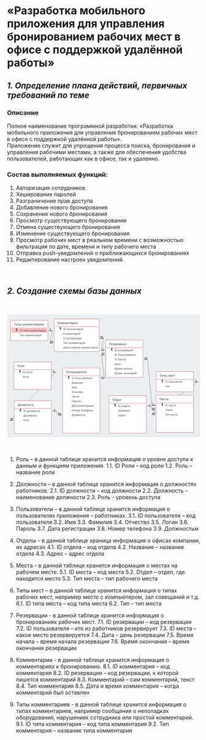 # «Разработка мобильного приложения для управления бронированием рабочих мест в офисе с поддержкой удалённой работы»

## _**1. Определение плана действий, первичных требований по теме**_

### Описание

Полное наименование программной разработки: «Разработка мобильного приложения для управления бронированием рабочих мест в офисе с поддержкой удалённой работы».
<br>
Приложение служит для упрощения процесса поиска, бронирования и управления рабочими местами, а также для обеспечения удобства пользователей, работающих как в офисе, так и удаленно.
<br>

### Состав выполняемых функций:

1. Авторизация сотрудников
2. Хеширование паролей
3. Разграничение прав доступа
4. Добавление нового бронирования
5. Сохранение нового бронирования
6. Просмотр существующего бронирования
7. Отмена существующего бронирования
8. Изменение существующего бронирования
9. Просмотр рабочих мест в реальном времени с возможностью фильтрации по дате, времени и типу рабочего места
10. Отправка push-уведомлений о приближающихся бронированиях
11. Редактирование настроек уведомлений. 
<br>

## _**2. Создание схемы базы данных**_

<br> 

 ![SchemaBD](https://github.com/Pomelogranate/Diplom/blob/main/Images2/Рисунок1.png)
 
<br>

1.	Роль – в данной таблице хранится информация о уровне доступа к данным и функциям приложения.
1.1.	ID Роли – код роли
1.2.	Роль – название роли

2.	Должности – в данной таблице хранится информация о должностях работников.
2.1.	ID должности – код должности
2.2.	Должность – наименование должности
2.3.	Роль - уровень доступа

3.	Пользователи – в данной таблице хранится информация о пользователях приложения – работниках.
3.1.	ID пользователя – код пользователя
3.2.	Имя
3.3.	Фамилия
3.4.	Отчество
3.5.	Логин
3.6.	Пароль
3.7.	Дата регистрации
3.8.	Номер телефона
3.9.	Должностьм

4.	Отделы – в данной таблице храница информация о офисах компании, их адресах
4.1.	ID отдела – код отдела
4.2.	Название – название отдела
4.3.	Адрес – адрес отдела

5.	Места – в данной таблице хранится информация о местах  на рабочем месте.
5.1.	ID места – код места
5.2.	Отдел – отдел, где находится место
5.3.	Тип места – тип рабочего места
6.	Типы мест – в данной таблице хранится информация о типах рабочих мест, например место с компьютером, зал совещаний и т.д.
6.1.	ID типа места – код типа места
6.2.	Тип – тип места

7.	Резервации - в данной таблице хранится информация о бронированиях рабочих мест.
7.1.	ID резервации – код резервации
7.2.	ID пользователя – кто из работников резервирует
7.3.	ID места – какое место резервируется
7.4.	Дата – день резервации
7.5.	Время начала – время начала резервации
7.6.	Время окончания – время окончания резервации

8.	Комментарии - в данной таблице хранится информация о комментариях к бронированию.
8.1.	ID комментария – код комментария
8.2.	ID резервации – код резервации, к которой пишется комментарий
8.3.	Комментарий – сам комментарий, текст
8.4.	Тип комментария 
8.5.	Дата и время комментария – когда комментарий был оставлен

9.	Типы комментариев - в данной таблице хранится информация о типах комментариев, например сообщения о неполадках оборудования, нарушениях сотрудника или простой комментарий.
9.1.	ID типа комментария – код типа комментария
9.2.	Тип комментария – название типа комментария
